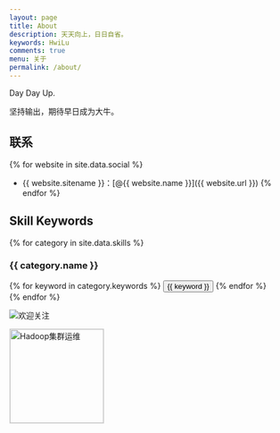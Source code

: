 ```yaml
---
layout: page
title: About
description: 天天向上，日日自省。
keywords: HwiLu
comments: true
menu: 关于
permalink: /about/
---
```

Day Day Up.

坚持输出，期待早日成为大牛。

## 联系

{% for website in site.data.social %}
* {{ website.sitename }}：[@{{ website.name }}]({{ website.url }})
{% endfor %}

## Skill Keywords

{% for category in site.data.skills %}
### {{ category.name }}
<div class="btn-inline">
{% for keyword in category.keywords %}
<button class="btn btn-outline" type="button">{{ keyword }}</button>
{% endfor %}
</div>
{% endfor %}

![欢迎关注](https://github.com/HwiLu/hwilu.github.io/assets/images/qrcode.jpg)


<div style="text-align:left">
    <img style="border:1px solid #dddddd;height:168px;width:168px" src="{{ site.url }}/assets/images/qrcode.jpg" alt="Hadoop集群运维" />
</div>

